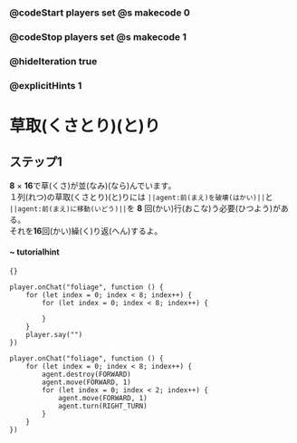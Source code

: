 ### @codeStart players set @s makecode 0
### @codeStop players set @s makecode 1

### @hideIteration true 
### @explicitHints 1


# 草取(くさとり)(と)り

## ステップ1
**8** × **16**で草(くさ)が並(なみ)(なら)んでいます。</br>
１列(れつ)の草取(くさとり)(と)りには ``||agent:前(まえ)を破壊(はかい)||``と ``||agent:前(まえ)に移動(いどう)||``を **8** 回(かい)行(おこな)う必要(ひつよう)がある。</br>
それを**16**回(かい)繰(く)り返(へん)するよ。</br>

#### ~ tutorialhint 
```template
{}
```

```blocks
player.onChat("foliage", function () {
    for (let index = 0; index < 8; index++) {
        for (let index = 0; index < 8; index++) {
        	
        }
    }
    player.say("")
})

```

```ghost
player.onChat("foliage", function () {
    for (let index = 0; index < 8; index++) {
        agent.destroy(FORWARD)
        agent.move(FORWARD, 1)
        for (let index = 0; index < 2; index++) {
            agent.move(FORWARD, 1)
            agent.turn(RIGHT_TURN)
        }
    }
})
``` 
